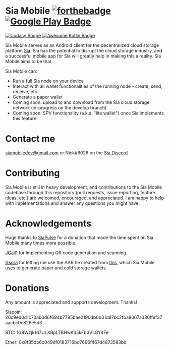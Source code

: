 # Sia Mobile  [![forthebadge](http://forthebadge.com/images/badges/built-with-love.svg)](http://forthebadge.com)  [![Google Play Badge](https://developer.android.com/images/brand/en_generic_rgb_wo_45.png)](https://play.google.com/store/apps/details?id=vandyke.siamobile)

[![Codacy Badge](https://api.codacy.com/project/badge/Grade/1778b20c2658433eb26603ae88b3fde6)](https://www.codacy.com/app/NickvanDyke/Sia-Mobile?utm_source=github.com&amp;utm_medium=referral&amp;utm_content=NickvanDyke/Sia-Mobile&amp;utm_campaign=Badge_Grade)
[![Awesome Kotlin Badge](https://kotlin.link/awesome-kotlin.svg)](https://github.com/KotlinBy/awesome-kotlin)

Sia Mobile serves as an Android client for the decentralized cloud storage platform [Sia](https://github.com/NebulousLabs/Sia). Sia has the potential to disrupt the cloud storage industry, and a successful mobile app for Sia will greatly help in making this a reality. Sia Mobile aims to be that.

Sia Mobile can:
* Run a full Sia node on your device
* Interact with all wallet functionalities of the running node - create, send, receive, etc.
* Generate a paper wallet
* Coming soon: upload to and download from the Sia cloud storage network (in-progress on the develop branch)
* Coming soon: SPV functionality (a.k.a. "lite wallet") once Sia implements this feature

# Contact me
siamobiledev@gmail.com or Nick#6026 on the [Sia Discord](https://discord.gg/sFCT3Ar)

# Contributing
Sia Mobile is still in heavy development, and contributions to the Sia Mobile codebase through this repository (pull requests, issue reporting, feature ideas, etc.) are welcomed, encouraged, and appreciated. I am happy to help with implementations and answer any questions you might have.

# Acknowledgements
Huge thanks to [SiaPulse](http://siapulse.com) for a donation that made the time spent on Sia Mobile many times more possible.

[JGall1](https://github.com/JGall1) for implementing QR code generation and scanning.

[Gsora](https://github.com/gsora) for letting me use the AAR he created from [this](https://github.com/johnathanhowell/sia-coldstorage), which Sia Mobile uses to generate paper and cold storage wallets.

# Donations
Any amount is appreciated and supports development. Thanks!

Siacoin: 20c9ed0d1c70ab0d6f694b7795bae2190db6b31d97bc2fba8067a336ffef37aacbc0c826e5d3

BTC: 1G8Wzjk1d7ULXBpLTBHwK35kFb3VLGY4Fe

Ether: 0x0f35db6c049df0183716bd7696f467d4873583bb
